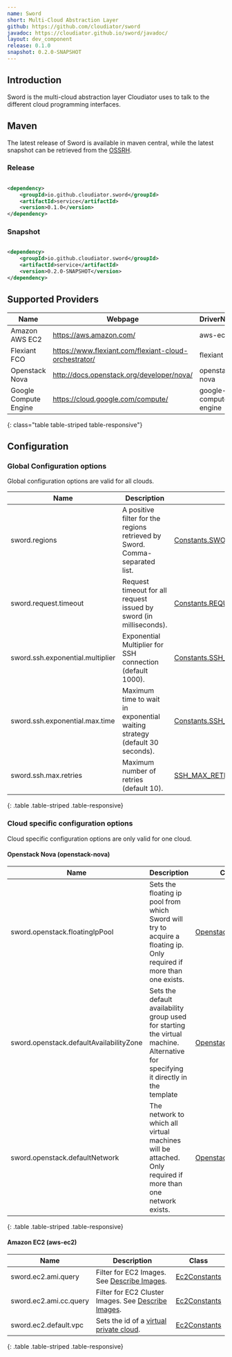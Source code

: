 ```yaml
---
name: Sword
short: Multi-Cloud Abstraction Layer
github: https://github.com/cloudiator/sword
javadoc: https://cloudiator.github.io/sword/javadoc/
layout: dev_component
release: 0.1.0
snapshot: 0.2.0-SNAPSHOT
---
```


## Introduction

Sword is the multi-cloud abstraction layer Cloudiator uses to talk to the different
cloud programming interfaces.

## Maven

The latest release of Sword is available in maven central, while the latest
snapshot can be retrieved from the [OSSRH](https://oss.sonatype.org/content/repositories/snapshots/).

### Release

```xml

<dependency>
    <groupId>io.github.cloudiator.sword</groupId>
    <artifactId>service</artifactId>
    <version>0.1.0</version>
</dependency>

```

### Snapshot

```xml

<dependency>
    <groupId>io.github.cloudiator.sword</groupId>
    <artifactId>service</artifactId>
    <version>0.2.0-SNAPSHOT</version>
</dependency>

```

## Supported Providers

Name | Webpage | DriverName | Example
-----|---------|------------|-----------
Amazon AWS EC2 | <https://aws.amazon.com/> | aws-ec2 | [Example](https://github.com/cloudiator/sword/blob/master/examples/src/main/java/EC2Example.java)
Flexiant FCO | <https://www.flexiant.com/flexiant-cloud-orchestrator/> | flexiant | [Example](https://github.com/cloudiator/sword/blob/master/examples/src/main/java/FlexiantExample.java)
Openstack Nova | <http://docs.openstack.org/developer/nova/> | openstack-nova | [Example](https://github.com/cloudiator/sword/blob/master/examples/src/main/java/NovaExample.java)
Google Compute Engine | <https://cloud.google.com/compute/> | google-compute-engine | @todo
{: class="table table-striped table-responsive"}

## Configuration

### Global Configuration options

Global configuration options are valid for all clouds.

| Name | Description | Class |
| ---- | ----------- | ----- |
| sword.regions | A positive filter for the regions retrieved by Sword. Comma-separated list. | [Constants.SWORD_REGIONS](https://github.com/cloudiator/sword/blob/master/api/src/main/java/de/uniulm/omi/cloudiator/sword/api/properties/Constants.java) |
| sword.request.timeout | Request timeout for all request issued by sword (in milliseconds). | [Constants.REQUEST_TIMEOUT](https://github.com/cloudiator/sword/blob/master/api/src/main/java/de/uniulm/omi/cloudiator/sword/api/properties/Constants.java) |
| sword.ssh.exponential.multiplier | Exponential Multiplier for SSH connection (default 1000). | [Constants.SSH_EXPONENTIAL_MULTIPLIER](https://github.com/cloudiator/sword/blob/master/api/src/main/java/de/uniulm/omi/cloudiator/sword/api/properties/Constants.java) |
| sword.ssh.exponential.max.time | Maximum time to wait in exponential waiting strategy (default 30 seconds). | [Constants.SSH_EXPONENTIAL_MAX_TIME](https://github.com/cloudiator/sword/blob/master/api/src/main/java/de/uniulm/omi/cloudiator/sword/api/properties/Constants.java) |
| sword.ssh.max.retries | Maximum number of retries (default 10). | [SSH_MAX_RETRIES](https://github.com/cloudiator/sword/blob/master/api/src/main/java/de/uniulm/omi/cloudiator/sword/api/properties/Constants.java) |

{: .table .table-striped .table-responsive}

### Cloud specific configuration options

Cloud specific configuration options are only valid for one cloud.

#### Openstack Nova (openstack-nova)

| Name | Description | Class |
| ---- | ----------- | ----- |
| sword.openstack.floatingIpPool | Sets the floating ip pool from which Sword will try to acquire a floating ip. Only required if more than one exists. | [OpenstackConstants](https://github.com/cloudiator/sword/blob/master/drivers/src/main/java/de/uniulm/omi/cloudiator/sword/drivers/openstack/OpenstackConstants.java) |
| sword.openstack.defaultAvailabilityZone | Sets the default availability group used for starting the virtual machine. Alternative for specifying it directly in the template | [OpenstackConstants](https://github.com/cloudiator/sword/blob/master/drivers/src/main/java/de/uniulm/omi/cloudiator/sword/drivers/openstack/OpenstackConstants.java) |
| sword.openstack.defaultNetwork | The network to which all virtual machines will be attached. Only required if more than one network exists. | [OpenstackConstants](https://github.com/cloudiator/sword/blob/master/drivers/src/main/java/de/uniulm/omi/cloudiator/sword/drivers/openstack/OpenstackConstants.java) |
{: .table .table-striped .table-responsive}

#### Amazon EC2 (aws-ec2)

| Name | Description | Class |
| ---- | ----------- | ----- |
| sword.ec2.ami.query | Filter for EC2 Images. See [Describe Images](http://docs.aws.amazon.com/AWSEC2/latest/APIReference/API_DescribeImages.html). | [Ec2Constants](https://github.com/cloudiator/sword/blob/master/drivers/src/main/java/de/uniulm/omi/cloudiator/sword/drivers/ec2/EC2Constants.java) |
| sword.ec2.ami.cc.query | Filter for EC2 Cluster Images. See [Describe Images](http://docs.aws.amazon.com/AWSEC2/latest/APIReference/API_DescribeImages.html). | [Ec2Constants](https://github.com/cloudiator/sword/blob/master/drivers/src/main/java/de/uniulm/omi/cloudiator/sword/drivers/ec2/EC2Constants.java) |
| sword.ec2.default.vpc | Sets the id of a [virtual private cloud](https://aws.amazon.com/vpc/). | [Ec2Constants](https://github.com/cloudiator/sword/blob/master/drivers/src/main/java/de/uniulm/omi/cloudiator/sword/drivers/ec2/EC2Constants.java) |
{: .table .table-striped .table-responsive}
